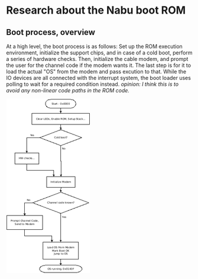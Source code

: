 # Research about the Nabu boot ROM

## Boot process, overview

At a high level, the boot process is as follows: Set up the ROM execution environment, 
initialize the support chips, and in case of a cold boot, perform a series of hardware
checks. Then, initialize the cable modem, and prompt the user for the channel code 
if the modem wants it. The last step is for it to load the actual "OS" from the 
modem and pass excution to that. While the IO devices are all connected with the 
interrupt system, the boot loader uses polling to wait for a required condition 
instead. *opinion: I think this is to avoid any non-linear code paths in the ROM code.*

![Flow chart of high level operation](BootProcess.png?raw=true "Flowchart")
